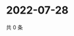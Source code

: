 # 2022-07-28

共 0 条

<!-- BEGIN WEIBO -->
<!-- 最后更新时间 Thu Jul 28 2022 18:18:22 GMT+0800 (China Standard Time) -->

<!-- END WEIBO -->
